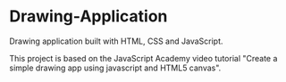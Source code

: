 # Drawing-Application
Drawing application built with HTML, CSS and JavaScript.

This project is based on the JavaScript Academy video tutorial "Create a simple drawing app using javascript and HTML5 canvas".
